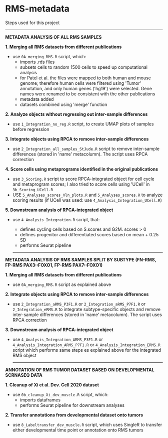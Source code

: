 # RMS-metadata
Steps used for this project

---

**METADATA ANALYSIS OF ALL RMS SAMPLES** 

**1. Merging all RMS datasets from different publications**
- use `0A_merging_RMS.R` script, which:
  - imports .rds files
  - subsets cells to random 1500 cells to speed up computational analysis
  - for Patel et al. the files were mapped to both human and mouse genome; therefore human cells were filtered using 'Tumor' annotation, and only human genes ('hg19') were selected. Gene names were renamed to be consistent with the other publications
  - metadata added
  - datasets combined using 'merge' function

**2. Analyze objects without regressing out inter-sample differences**
- use `1_Integration_no_reg.R` script, to create UMAP plots of samples before regression

**3. Integrate objects using RPCA to remove inter-sample differences**
- use `2_Integration_all_samples_StJude.R` script to remove inter-sample differences (stored in 'name' metacolumn). The script uses RPCA correction

**4. Score cells using metaprograms identified in the original publications**
- use `3_Scoring.R` script to score RPCA-integrated object for cell cycle and metaprogram scores; I also tried to score cells using 'UCell' in `3b_Scoring_UCell.R`
- USE `5_Analyses_scores_Vln_plots.R` and `5_Analyses_scores.R` to analyze scoring results (if UCell was used: use `4_Analysis_Integration_UCell.R`)

**5. Downstream analysis of RPCA-integrated object**
- use `4_Analysis_Integration.R` script, that:
   - defines cycling cells based on S.scores and G2M. scores > 0
   - defines progenitor and differentiated scores based on mean + 0.25 SD
   - performs Seurat pipeline  
 
  ---
 
 **METADATA ANALYSIS OF RMS SAMPLES SPLIT BY SUBTYPE (FN-RMS, FP-RMS PAX3::FOXO1, FP-RMS PAX7::FOXO1)** 
 
 **1. Merging all RMS datasets from different publications**
- use `0A_merging_RMS.R` script as explained above
 
**2. Integrate objects using RPCA to remove inter-sample differences**
- use `2_Integration_aRMS_P3F1.R` or `2_Integration_aRMS_P7F1.R` or `2_Integration_eRMS.R` to integrate subtype-specific objects and remove inter-sample differences (stored in 'name' metacolumn). The script uses RPCA correction

**3. Downstream analysis of RPCA-integrated object**
- use `4_Analysis_Integration_ARMS_P3F1.R` or `4_Analysis_Integration_ARMS_P7F1.R` or `4_Analysis_Integration_ERMS.R` script which performs same steps es explained above for the integrated RMS object
   
   ---
 
 **ANNOTATION OF RMS TUMOR DATASET BASED ON DEVELOPMENTAL SCRNASEQ DATA** 

**1. Cleanup of Xi et al. Dev. Cell 2020 dataset**
- use `0b_cleanup_Xi_dev_muscle.R` script, which:
  - imports dataframes
  - performs Seurat pipeline for downstream analyses 

**2. Transfer annotations from developmental dataset onto tumors**
- use `8_Labeltransfer_dev_muscle.R` script, which uses SingleR to transfer either developmental time point or annotation onto RMS tumors
